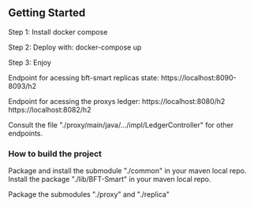 ## Getting Started

Step 1: Install docker compose 

Step 2: Deploy with:    docker-compose up

Step 3: Enjoy


Endpoint for acessing bft-smart replicas state:   https://localhost:8090-8093/h2

Endpoint for acessing the proxys ledger:          https://localhost:8080/h2   https://localhost:8082/h2


Consult the file "./proxy/main/java/.../impl/LedgerController" for other endpoints.


### How to build the project

Package and install the submodule "./common" in your maven local repo.
Install the package "./lib/BFT-Smart" in your maven local repo.

Package the submodules "./proxy" and "./replica"
